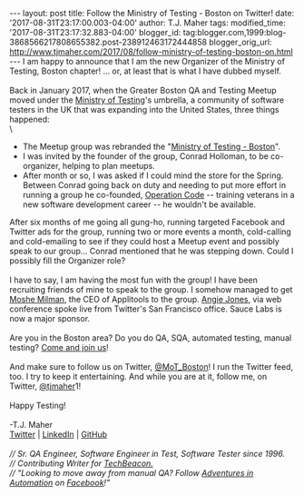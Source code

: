 \-\-- layout: post title: Follow the Ministry of Testing - Boston on
Twitter! date: \'2017-08-31T23:17:00.003-04:00\' author: T.J. Maher
tags: modified\_time: \'2017-08-31T23:17:32.883-04:00\' blogger\_id:
tag:blogger.com,1999:blog-3868566217808655382.post-238912463172444858
blogger\_orig\_url:
http://www.tjmaher.com/2017/08/follow-ministry-of-testing-boston-on.html
\-\-- I am happy to announce that I am the new Organizer of the Ministry
of Testing, Boston chapter! \... or, at least that is what I have dubbed
myself.\
\
Back in January 2017, when the Greater Boston QA and Testing Meetup
moved under the [Ministry of
Testing](http://www.ministryoftesting.com/)\'s umbrella, a community of
software testers in the UK that was expanding into the United States,
three things happened:\
\

-   The Meetup group was rebranded the \"[Ministry of Testing -
    Boston](https://www.meetup.com/ministry-of-testing-boston)\".
-   I was invited by the founder of the group, Conrad Holloman, to be
    co-organizer, helping to plan meetups.   
-   After month or so, I was asked if I could mind the store for the
    Spring. Between Conrad going back on duty and needing to put more
    effort in running a group he co-founded, [Operation
    Code](https://medium.com/operation-code) \-- training veterans in a
    new software development career \-- he wouldn\'t be available. 

After six months of me going all gung-ho, running targeted Facebook and
Twitter ads for the group, running two or more events a month,
cold-calling and cold-emailing to see if they could host a Meetup event
and possibly speak to our group\... Conrad mentioned that he was
stepping down. Could I possibly fill the Organizer role?\
\
I have to say, I am having the most fun with the group! I have been
recruiting friends of mine to speak to the group. I somehow managed to
get [Moshe
Milman](http://www.tjmaher.com/2017/06/notes-on-moshe-milmans-talk-advanced.html),
the CEO of Applitools to the group. [Angie
Jones](http://www.tjmaher.com/2017/07/q-with-angie-jones-ministry-of-testing.html),
via web conference spoke live from Twitter\'s San Francisco office.
Sauce Labs is now a major sponsor.\
\
Are you in the Boston area? Do you do QA, SQA, automated testing, manual
testing? [Come and join
us](https://www.meetup.com/ministry-of-testing-boston)!\
\
And make sure to follow us on
Twitter, [\@MoT\_Boston](https://twitter.com/Mot_Boston)! I run the
Twitter feed, too. I try to keep it entertaining. And while you are at
it, follow me, on Twitter, [\@tjmaher](https://twitter.com/tjmaher1)1!\
\
Happy Testing!\
\
-T.J. Maher\
[Twitter](https://twitter.com/tjmaher1) \| [LinkedIn](https://www.linkedin.com/in/tjmaher1) \| [GitHub](https://github.com/tjmaher)\
\
*// Sr. QA Engineer, Software Engineer in Test, Software Tester since
1996.\
// Contributing Writer
for [TechBeacon.](http://techbeacon.com/contributors/thomas-maher)\
// \"Looking to move away from manual QA? Follow [Adventures in
Automation](http://www.tjmaher.com/) on
[Facebook](https://www.facebook.com/AdventuresInAutomation/)!\"*
